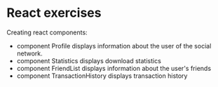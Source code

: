 # React exercises

Creating react components:

- component Profile displays information about the user of the social network.
- component Statistics displays download statistics
- component FriendList displays information about the user's friends
- component TransactionHistory displays transaction history
